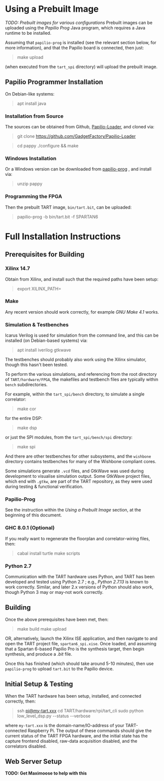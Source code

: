 # Using a Prebuilt Image
*TODO: Prebuilt images for various configurations*
Prebuilt images can be uploaded using the *Papilio Prog* Java program, which requires a Java runtime to be installed.

Assuming that `papilio-prog` is installed (see the relevant section below, for more information), and that the Papilio board is connected, then just:

> make upload

(when executed from the `tart_spi` directory) will upload the prebuilt image.


## Papilio Programmer Installation ##
On Debian-like systems:

> apt install java

### Installation from Source ###
The sources can be obtained from Github, [Papilio-Loader](https://github.com/GadgetFactory/Papilio-Loader), and cloned via:

> git clone https://github.com/GadgetFactory/Papilio-Loader

> cd pappy
> ./configure && make

### Windows Installation ###

Or a Windows version can be downloaded from [papilio-prog](https://www.pappy.org) , and install via:

> unzip pappy

### Programming the FPGA ###

Then the prebuilt TART image, `bin/tart.bit`, can be uploaded:

> papilio-prog -b bin/tart.bit -f SPARTAN6


# Full Installation Instructions #


## Prerequisites for Building ##


### Xilinx 14.7 ###
Obtain from Xilinx, and install such that the required paths have been setup:

> export XILINX_PATH=<path-to-Xilinx-ISE>


### Make ###
Any recent version should work correctly, for example *GNU Make 4.1* works.


### Simulation & Testbenches ###
Icarus Verilog is used for simulation from the command line, and this can be installed (on Debian-based systems) via:

> apt install iverilog gtkwave

The testbenches should probably also work using the Xilinx simulator, though this hasn't been tested.

To perform the various simulations, and referencing from the root directory of `TART/hardware/FPGA`, the makefiles and testbench files are typically within `bench` subdirectories.

For example, within the `tart_spi/bench` directory, to simulate a single correlator:

> make cor

for the entire DSP:

> make dsp

or just the SPI modules, from the `tart_spi/bench/spi` directory:

> make spi

And there are other testbenches for other subsystems, and the `wishbone` directory contains testbenches for many of the Wishbone compliant cores.

Some simulations generate `.vcd` files, and GtkWave was used during development to visualise simulation output. Some GtkWave project files, which end with `.gtkw`, are part of the TART repository, as they were used during testing & functional verification.


### Papilio-Prog ###
See the instruction within the *Using a Prebuilt Image* section, at the beginning of this document.


### GHC 8.0.1 (Optional) ###
If you really want to regenerate the floorplan and correlator-wiring files, then:

> cabal install turtle
> make scripts


### Python 2.7 ###
Communication with the TART hardware uses Python, and TART has been developed and tested using Python 2.7 ; e.g., *Python 2.7.13* is known to work correctly. Similar, and later 2.x versions of Python should also work, though Python 3 may or may-not work correctly.


## Building ##
Once the above prerequisites have been met, then:

> make build
> make upload

OR, alternatively, launch the Xilinx ISE application, and then navigate to and open the TART project file, `spartan6_spi.xise`. Once loaded, and assuming that a Spartan 6-based Papilio Pro is the synthesis target, then begin synthesis, and produce a *.bit* file.

Once this has finished (which should take around 5-10 minutes), then use `papilio-prog` to upload `tart.bit` to the Papilio device.


## Initial Setup & Testing ##
When the TART hardware has been setup, installed, and connected correctly, then:

> ssh pi@my-tart.xxx
> cd TART/hardware/rpi/tart_cli
> sudo python low_level_dsp.py --status --verbose

where `my-tart.xxx` is the domain-name/IO-address of your TART-connected Raspberry Pi. The output of these commands should give the current status of the TART FPGA hardware, and the initial state has the capture frontend disabled, raw-data acquisition disabled, and the correlators disabled.


## Web Server Setup ##
**TODO: Get Maximoose to help with this**
